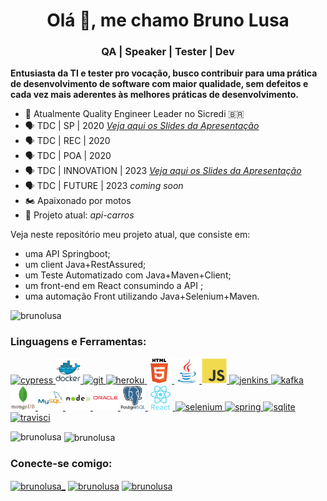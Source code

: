 <h1 align="center">Olá 👋, me chamo Bruno Lusa</h1>
<h3 align="center">QA | Speaker | Tester | Dev</h3>

**Entusiasta da TI e tester pro vocação, busco contribuir para uma prática de desenvolvimento de software com maior qualidade, sem defeitos e cada vez mais aderentes às melhores práticas de desenvolvimento.**

- 🔭 Atualmente Quality Engineer Leader no Sicredi :brazil:
- :speaking_head: TDC | SP  | 2020 [_Veja aqui os Slides da Apresentação_](https://www.slideshare.net/BrunoLusadaCosta/thedevconf-devtest-sp-2020)
- :speaking_head: TDC | REC | 2020
- :speaking_head: TDC | POA | 2020
- :speaking_head: TDC | INNOVATION | 2023 [_Veja aqui os Slides da Apresentação_](https://drive.google.com/file/d/1b814DuXDLUDiBnx4-h16iYtLWNBx1xba/view?usp=drive_link)
- :speaking_head: TDC | FUTURE | 2023 _coming soon_
- :motorcycle: Apaixonado por motos
- :rocket: Projeto atual: _api-carros_

Veja neste repositório meu projeto atual, que consiste em: 
* uma API Springboot;
* um client Java+RestAssured;
* um Teste Automatizado com Java+Maven+Client;
* um front-end em React consumindo a API ;
* uma automação Front utilizando Java+Selenium+Maven.

<p align="left"> <img src="https://komarev.com/ghpvc/?username=brunolusa&label=Profile%20views&color=0e75b6&style=flat" alt="brunolusa" /> </p>

<h3 align="left">Linguagens e Ferramentas:</h3>
<p align="left"> <a href="https://www.cypress.io" target="_blank"> <img src="https://raw.githubusercontent.com/simple-icons/simple-icons/6e46ec1fc23b60c8fd0d2f2ff46db82e16dbd75f/icons/cypress.svg" alt="cypress" width="40" height="40"/> </a> <a href="https://www.docker.com/" target="_blank"> <img src="https://raw.githubusercontent.com/devicons/devicon/master/icons/docker/docker-original-wordmark.svg" alt="docker" width="40" height="40"/> </a> <a href="https://git-scm.com/" target="_blank"> <img src="https://www.vectorlogo.zone/logos/git-scm/git-scm-icon.svg" alt="git" width="40" height="40"/> </a> <a href="https://heroku.com" target="_blank"> <img src="https://www.vectorlogo.zone/logos/heroku/heroku-icon.svg" alt="heroku" width="40" height="40"/> </a> <a href="https://www.w3.org/html/" target="_blank"> <img src="https://raw.githubusercontent.com/devicons/devicon/master/icons/html5/html5-original-wordmark.svg" alt="html5" width="40" height="40"/> </a> <a href="https://www.java.com" target="_blank"> <img src="https://raw.githubusercontent.com/devicons/devicon/master/icons/java/java-original.svg" alt="java" width="40" height="40"/> </a> <a href="https://developer.mozilla.org/en-US/docs/Web/JavaScript" target="_blank"> <img src="https://raw.githubusercontent.com/devicons/devicon/master/icons/javascript/javascript-original.svg" alt="javascript" width="40" height="40"/> </a> <a href="https://www.jenkins.io" target="_blank"> <img src="https://www.vectorlogo.zone/logos/jenkins/jenkins-icon.svg" alt="jenkins" width="40" height="40"/> </a> <a href="https://kafka.apache.org/" target="_blank"> <img src="https://www.vectorlogo.zone/logos/apache_kafka/apache_kafka-icon.svg" alt="kafka" width="40" height="40"/> </a> <a href="https://www.mongodb.com/" target="_blank"> <img src="https://raw.githubusercontent.com/devicons/devicon/master/icons/mongodb/mongodb-original-wordmark.svg" alt="mongodb" width="40" height="40"/> </a> <a href="https://www.mysql.com/" target="_blank"> <img src="https://raw.githubusercontent.com/devicons/devicon/master/icons/mysql/mysql-original-wordmark.svg" alt="mysql" width="40" height="40"/> </a> <a href="https://nodejs.org" target="_blank"> <img src="https://raw.githubusercontent.com/devicons/devicon/master/icons/nodejs/nodejs-original-wordmark.svg" alt="nodejs" width="40" height="40"/> </a> <a href="https://www.oracle.com/" target="_blank"> <img src="https://raw.githubusercontent.com/devicons/devicon/master/icons/oracle/oracle-original.svg" alt="oracle" width="40" height="40"/> </a> <a href="https://www.postgresql.org" target="_blank"> <img src="https://raw.githubusercontent.com/devicons/devicon/master/icons/postgresql/postgresql-original-wordmark.svg" alt="postgresql" width="40" height="40"/> </a> <a href="https://reactjs.org/" target="_blank"> <img src="https://raw.githubusercontent.com/devicons/devicon/master/icons/react/react-original-wordmark.svg" alt="react" width="40" height="40"/> </a> <a href="https://www.selenium.dev" target="_blank"> <img src="https://raw.githubusercontent.com/detain/svg-logos/780f25886640cef088af994181646db2f6b1a3f8/svg/selenium-logo.svg" alt="selenium" width="40" height="40"/> </a> <a href="https://spring.io/" target="_blank"> <img src="https://www.vectorlogo.zone/logos/springio/springio-icon.svg" alt="spring" width="40" height="40"/> </a> <a href="https://www.sqlite.org/" target="_blank"> <img src="https://www.vectorlogo.zone/logos/sqlite/sqlite-icon.svg" alt="sqlite" width="40" height="40"/> </a> <a href="https://travis-ci.org" target="_blank"> <img src="https://www.vectorlogo.zone/logos/travis-ci/travis-ci-icon.svg" alt="travisci" width="40" height="40"/> </a> </p>

<p><img align="left" src="https://github-readme-stats.vercel.app/api/top-langs?username=brunolusa&show_icons=true&locale=en&layout=compact" alt="brunolusa" /></p>

<p>&nbsp;<img align="center" src="https://github-readme-stats.vercel.app/api?username=brunolusa&show_icons=true&locale=en" alt="brunolusa" /></p>


<h3 align="left">Conecte-se comigo:</h3>
<p align="left">
<a href="https://twitter.com/brunolusa_" target="blank"><img align="center" src="https://cdn.jsdelivr.net/npm/simple-icons@3.0.1/icons/twitter.svg" alt="brunolusa_" height="30" width="40" /></a>
<a href="https://linkedin.com/in/brunolusa" target="blank"><img align="center" src="https://cdn.jsdelivr.net/npm/simple-icons@3.0.1/icons/linkedin.svg" alt="brunolusa" height="30" width="40" /></a>
<a href="https://instagram.com/brunolusa" target="blank"><img align="center" src="https://cdn.jsdelivr.net/npm/simple-icons@3.0.1/icons/instagram.svg" alt="brunolusa" height="30" width="40" /></a>
</p>
